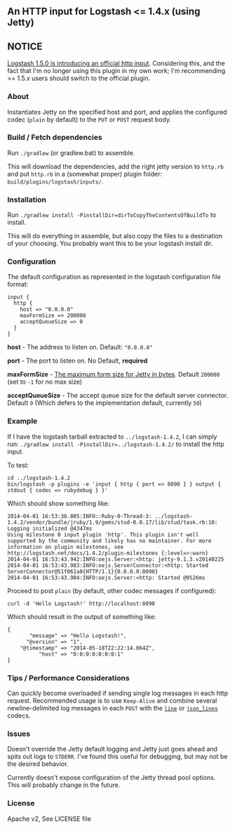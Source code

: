 ## An HTTP input for Logstash <= 1.4.x (using Jetty)

## NOTICE

[Logstash 1.5.0 is introducing an official http input](https://github.com/logstash-plugins/logstash-input-http).
Considering this, and the fact that I'm no longer using this plugin in my own
work; I'm recommending >= 1.5.x users should switch to the official plugin.

### About

Instantiates Jetty on the specified host and port, and applies the configured
codec (`plain` by default) to the `PUT` or `POST` request body.

### Build / Fetch dependencies

Run `./gradlew` (or gradlew.bat) to assemble.

This will download the dependencies, add the right jetty version to `http.rb`
and put `http.rb` in a (somewhat proper) plugin folder:
`build/plugins/logstash/inputs/`.

### Installation

Run `./gradlew install -PinstallDir=dirToCopyTheContentsOfBuildTo` to install.

This will do everything in assemble, but also copy the files to a destination
of your choosing.  You probably want this to be your logstash install dir.

### Configuration

The default configuration as represented in the logstash configuration file
format:

    input {
      http {
        host => "0.0.0.0"
        maxFormSize => 200000
        acceptQueueSize => 0
      }
    }

**host** - The address to listen on.  Default: `"0.0.0.0"`

**port** - The port to listen on.  No Default, **required**

**maxFormSize** - [The maximum form size for Jetty in bytes](http://www.eclipse.org/jetty/documentation/current/setting-form-size.html).
Default `200000` (set to `-1` for no max size)

**acceptQueueSize** - The accept queue size for the default server connector.
Default `0` (Which defers to the implementation default, currently `50`)

### Example

If I have the logstash tarball extracted to `../logstash-1.4.2`, I can simply
run: `./gradlew install -PinstallDir=../logstash-1.4.2/` to install the http
input.

To test:

    cd ../logstash-1.4.2
    bin/logstash -p plugins -e 'input { http { port => 8090 } } output { stdout { codec => rubydebug } }'

Which should show something like:

    2014-04-01 16:53:38.805:INFO::Ruby-0-Thread-3: ../logstash-1.4.2/vendor/bundle/jruby/1.9/gems/stud-0.0.17/lib/stud/task.rb:10: Logging initialized @4347ms
    Using milestone 0 input plugin 'http'. This plugin isn't well supported by the community and likely has no maintainer. For more information on plugin milestones, see http://logstash.net/docs/1.4.2/plugin-milestones {:level=>:warn}
    2014-04-01 16:53:43.942:INFO:oejs.Server:<http: jetty-9.1.3.v20140225
    2014-04-01 16:53:43.983:INFO:oejs.ServerConnector:<http: Started ServerConnector@51f061a8{HTTP/1.1}{0.0.0.0:8090}
    2014-04-01 16:53:43.984:INFO:oejs.Server:<http: Started @9526ms

Proceed to post `plain` (by default, other codec messages if configured):

    curl -d 'Hello Logstash!' http://localhost:8090

Which should result in the output of something like:

    {
           "message" => "Hello Logstash!",
          "@version" => "1",
        "@timestamp" => "2014-05-18T22:22:14.064Z",
              "host" => "0:0:0:0:0:0:0:1"
    }

### Tips / Performance Considerations

Can quickly become overloaded if sending single log messages in each http
request.  Recommended usage is to use `Keep-Alive` and combine several
newline-delimited log messages in each `POST` with the
[`line`](http://logstash.net/docs/1.4.2/codecs/line) or
[`json_lines`](http://logstash.net/docs/1.4.2/codecs/json_lines) codecs.

### Issues

Doesn't override the Jetty default logging and Jetty just goes ahead and spits
out logs to `STDERR`.  I've found this useful for debugging, but may not be the
desired behavior.

Currently doesn't expose configuration of the Jetty thread pool options.  This
will probably change in the future.

### License

Apache v2, See LICENSE file


